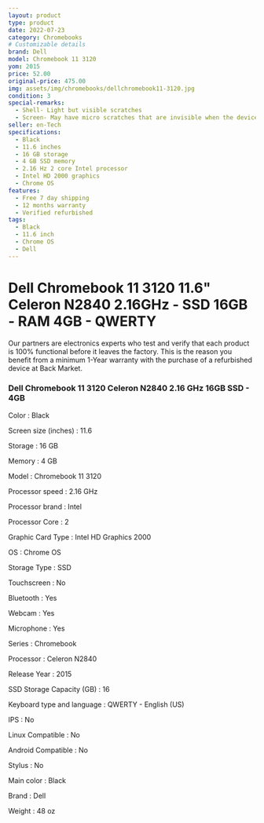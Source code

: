 ```yaml
---
layout: product
type: product
date: 2022-07-23
category: Chromebooks
# Customizable details
brand: Dell
model: Chromebook 11 3120
yom: 2015
price: 52.00
original-price: 475.00
img: assets/img/chromebooks/dellchromebook11-3120.jpg
condition: 3
special-remarks:
  - Shell- Light but visible scratches
  - Screen- May have micro scratches that are invisible when the device is on
seller: en-Tech
specifications:
  - Black
  - 11.6 inches
  - 16 GB storage
  - 4 GB SSD memory
  - 2.16 Hz 2 core Intel processor
  - Intel HD 2000 graphics
  - Chrome OS
features:
  - Free 7 day shipping
  - 12 months warranty
  - Verified refurbished
tags:
  - Black
  - 11.6 inch
  - Chrome OS
  - Dell
---
```


# Dell Chromebook 11 3120 11.6" Celeron N2840 2.16GHz - SSD 16GB - RAM 4GB - QWERTY

Our partners are electronics experts who test and verify that each product is 100% functional before it leaves the factory. This is the reason you benefit from a minimum 1-Year warranty with the purchase of a refurbished device at Back Market.

### Dell Chromebook 11 3120 Celeron N2840 2.16 GHz 16GB SSD - 4GB

Color : Black

Screen size (inches) : 11.6

Storage : 16 GB

Memory : 4 GB

Model : Chromebook 11 3120

Processor speed : 2.16 GHz

Processor brand : Intel

Processor Core : 2

Graphic Card Type : Intel HD Graphics 2000

OS : Chrome OS

Storage Type : SSD

Touchscreen : No

Bluetooth : Yes

Webcam : Yes

Microphone : Yes

Series : Chromebook

Processor : Celeron N2840

Release Year : 2015

SSD Storage Capacity (GB) : 16

Keyboard type and language : QWERTY - English (US)

IPS : No

Linux Compatible : No

Android Compatible : No

Stylus : No

Main color : Black

Brand : Dell

Weight : 48 oz
